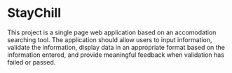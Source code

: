 # StayChill
 This project is a single page web application based on an accomodation searching tool. The application should allow users to input information, validate the information, display data in an appropriate format based on the information entered, and provide meaningful feedback when validation has failed or passed.
